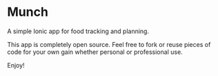 # Munch
A simple Ionic app for food tracking and planning.

This app is completely open source. Feel free to fork or reuse pieces of code for your own gain whether personal or professional use.

Enjoy!
